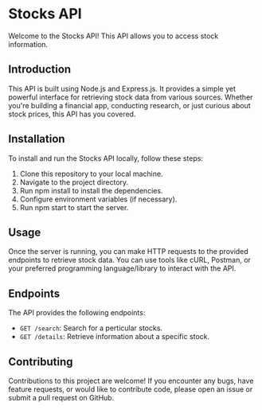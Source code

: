 
# Stocks API

Welcome to the Stocks API! This API allows you to access stock information. 

## Introduction
This API is built using Node.js and Express.js. It provides a simple yet powerful interface for retrieving stock data from various sources. Whether you're building a financial app, conducting research, or just curious about stock prices, this API has you covered.

## Installation

To install and run the Stocks API locally, follow these steps:

1.  Clone this repository to your local machine.
2. Navigate to the project directory.
3. Run npm install to install the dependencies.
4. Configure environment variables (if necessary).
5. Run npm start to start the server.

## Usage
Once the server is running, you can make HTTP requests to the provided endpoints to retrieve stock data. You can use tools like cURL, Postman, or your preferred programming language/library to interact with the API.

## Endpoints

The API provides the following endpoints:

- `GET /search`: Search for a perticular stocks.
- `GET /details`: Retrieve information about a specific stock.

## Contributing
Contributions to this project are welcome! If you encounter any bugs, have feature requests, or would like to contribute code, please open an issue or submit a pull request on GitHub.



